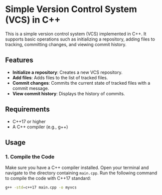# Simple Version Control System (VCS) in C++

This is a simple version control system (VCS) implemented in C++. It supports basic operations such as initializing a repository, adding files to tracking, committing changes, and viewing commit history.

## Features

- **Initialize a repository**: Creates a new VCS repository.
- **Add files**: Adds files to the list of tracked files.
- **Commit changes**: Commits the current state of tracked files with a commit message.
- **View commit history**: Displays the history of commits.

## Requirements

- C++17 or higher
- A C++ compiler (e.g., g++)

## Usage

### 1. Compile the Code

Make sure you have a C++ compiler installed. Open your terminal and navigate to the directory containing `main.cpp`. Run the following command to compile the code with C++17 standard:

```sh
g++ -std=c++17 main.cpp -o myvcs
